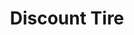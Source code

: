 ---
title: "Discount Tire"
url: /hillsboro/discount-tire-southeast-minter-bridge-road/
shop: tyres
---